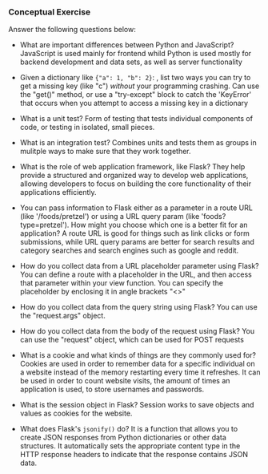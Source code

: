 ### Conceptual Exercise

Answer the following questions below:

- What are important differences between Python and JavaScript?
JavaScript is used mainly for frontend whild Python is used mostly for backend development and data sets, as well as server functionality

- Given a dictionary like ``{"a": 1, "b": 2}``: , list two ways you
  can try to get a missing key (like "c") *without* your programming
  crashing.
Can use the "get()" method, or use a "try-except" block to catch the 'KeyError' that occurs when you attempt to access a missing key in a dictionary

- What is a unit test?
Form of testing that tests individual components of code, or testing in isolated, small pieces.

- What is an integration test?
Combines units and tests them as groups in mulitple ways to make sure that they work together.

- What is the role of web application framework, like Flask?
They help provide a structured and organized way to develop web applications, allowing developers to focus on building the core functionality of their applications efficiently.

- You can pass information to Flask either as a parameter in a route URL
  (like '/foods/pretzel') or using a URL query param (like
  'foods?type=pretzel'). How might you choose which one is a better fit
  for an application?
  A route URL is good for things such as link clicks or form submissions, while URL query params are better for search results and category searches and search engines such as google and reddit.

- How do you collect data from a URL placeholder parameter using Flask?
You can define a route with a placeholder in the URL, and then access that parameter within your view function. You can specify the placeholder by enclosing it in angle brackets "<>"

- How do you collect data from the query string using Flask?
You can use the "request.args" object.

- How do you collect data from the body of the request using Flask?
You can use the "request" object, which can be used for POST requests

- What is a cookie and what kinds of things are they commonly used for?
Cookies are used in order to remember data for a specific individual on a website instead of the memory restarting every time it refreshes. It can be used in order to count website visits, the amount of times an application is used, to store usernames and passwords.

- What is the session object in Flask?
Session works to save objects and values as cookies for the website.

- What does Flask's `jsonify()` do?
It is a function that allows you to create JSON responses from Python dictionaries or other data structures. It automatically sets the appropriate content type in the HTTP response headers to indicate that the response contains JSON data.